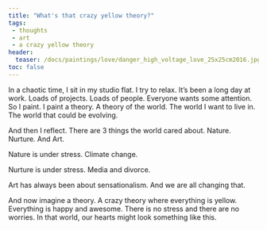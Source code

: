 ```yaml
---
title: "What's that crazy yellow theory?"
tags:
 - thoughts
 - art
 - a crazy yellow theory
header:
  teaser: /docs/paintings/love/danger_high_voltage_love_25x25cm2016.jpg
toc: false
---  
```


In a chaotic time, I sit in my studio flat. I try to relax. It’s been a long day at work. Loads of projects. Loads of people. Everyone wants some attention. So I paint. I paint a theory. A theory of the world. The world I want to live in. The world that could be evolving.

And then I reflect. There are 3 things the world cared about. Nature. Nurture. And Art.

Nature is under stress. Climate change.

Nurture is under stress. Media and divorce.

Art has always been about sensationalism. And we are all changing that.

And now imagine a theory. A crazy theory where everything is yellow. Everything is happy and awesome. There is no stress and there are no worries. In that world, our hearts might look something like this.
